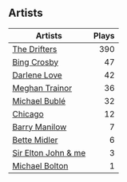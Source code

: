 ## Artists
Artists | Plays 
----- | -----: 
[The Drifters](/artists/the-drifters-1393) | 390
[Bing Crosby](/artists/bing-crosby-1864) | 47
[Darlene Love](/artists/darlene-love-118320) | 42
[Meghan Trainor](/artists/meghan-trainor-543619) | 36
[Michael Bublé](/artists/michael-buble-58319) | 32
[Chicago](/artists/chicago-5663) | 12
[Barry Manilow](/artists/barry-manilow-31897) | 7
[Bette Midler](/artists/bette-midler-58591) | 6
[Sir Elton John & me](/artists/sir-elton-john-me-206023) | 3
[Michael Bolton](/artists/michael-bolton-5090) | 1

